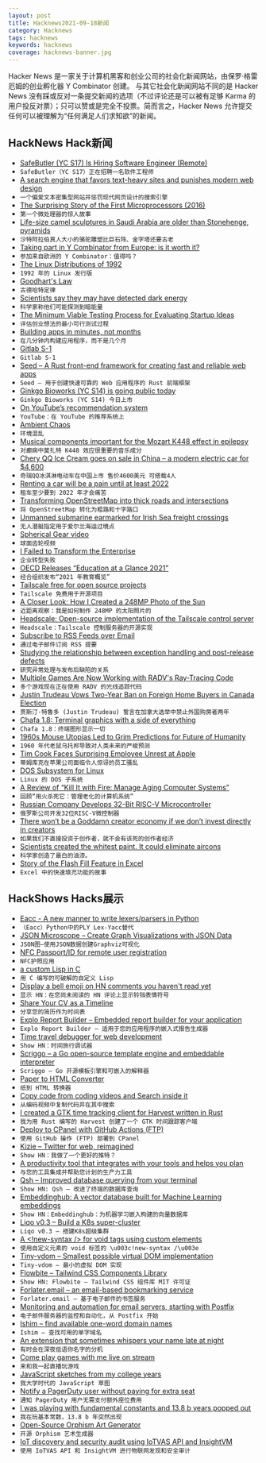 ```yaml
---
layout: post
title: Hacknews2021-09-18新闻
category: Hacknews
tags: hacknews
keywords: hacknews
coverage: hacknews-banner.jpg
---
```


Hacker News 是一家关于计算机黑客和创业公司的社会化新闻网站，由保罗·格雷厄姆的创业孵化器 Y Combinator 创建。
与其它社会化新闻网站不同的是 Hacker News 没有踩或反对一条提交新闻的选项（不过评论还是可以被有足够 Karma 的用户投反对票）；只可以赞或是完全不投票。简而言之，Hacker News 允许提交任何可以被理解为“任何满足人们求知欲”的新闻。

## HackNews Hack新闻


- [SafeButler (YC S17) Is Hiring Software Engineer (Remote)](https://www.safebutler.com/careers)
- `SafeButler（YC S17）正在招聘一名软件工程师`
- [A search engine that favors text-heavy sites and punishes modern web design](https://search.marginalia.nu/)
- `一个偏爱文本密集型网站并惩罚现代网页设计的搜索引擎`
- [The Surprising Story of the First Microprocessors (2016)](https://spectrum.ieee.org/the-surprising-story-of-the-first-microprocessors)
- `第一个微处理器的惊人故事`
- [Life-size camel sculptures in Saudi Arabia are older than Stonehenge, pyramids](https://www.smithsonianmag.com/smart-news/life-size-camel-sculptures-in-saudi-arabia-are-older-than-stonehenge-pyramids-of-giza-180978693/)
- `沙特阿拉伯真人大小的骆驼雕塑比巨石阵、金字塔还要古老`
- [Taking part in Y Combinator from Europe: is it worth it?](https://sifted.eu/articles/yc-combinator-alum-tips/)
- `参加来自欧洲的 Y Combinator：值得吗？`
- [The Linux Distributions of 1992](https://lunduke.substack.com/p/the-linux-distributions-of-1992)
- `1992 年的 Linux 发行版`
- [Goodhart's Law](https://en.wikipedia.org/wiki/Goodhart%27s_law)
- `古德哈特定律`
- [Scientists say they may have detected dark energy](https://phys.org/news/2021-09-dark-energy-scientists-possibility.html)
- `科学家称他们可能探测到暗能量`
- [The Minimum Viable Testing Process for Evaluating Startup Ideas](https://review.firstround.com/the-minimum-viable-testing-process-for-evaluating-startup-ideas)
- `评估创业想法的最小可行测试过程`
- [Building apps in minutes, not months](https://alexanderobenauer.com/labnotes/001/)
- `在几分钟内构建应用程序，而不是几个月`
- [Gitlab S-1](https://www.sec.gov/Archives/edgar/data/1653482/000162828021018818/gitlab-sx1.htm)
- `Gitlab S-1`
- [Seed – A Rust front-end framework for creating fast and reliable web apps](https://github.com/seed-rs/seed)
- `Seed – 用于创建快速可靠的 Web 应用程序的 Rust 前端框架`
- [Ginkgo Bioworks (YC S14) is going public today](https://blog.ycombinator.com/ginkgo-bioworks-s14-is-going-public-today/)
- `Ginkgo Bioworks (YC S14) 今日上市`
- [On YouTube’s recommendation system](https://blog.youtube/inside-youtube/on-youtubes-recommendation-system/)
- `YouTube：在 YouTube 的推荐系统上`
- [Ambient Chaos](https://neal.fun/ambient-chaos/)
- `环境混乱`
- [Musical components important for the Mozart K448 effect in epilepsy](https://www.nature.com/articles/s41598-021-95922-7)
- `对癫痫中莫扎特 K448 效应很重要的音乐成分`
- [Chery QQ Ice Cream goes on sale in China – a modern electric car for $4,600](https://gadgettendency.com/a-modern-electric-car-for-4600-chery-qq-ice-cream-goes-on-sale-in-china/)
- `奇瑞QQ冰淇淋电动车在中国上市 售价4600美元 可搭载4人`
- [Renting a car will be a pain until at least 2022](https://www.latimes.com/business/story/2021-09-13/car-rental-problems-persist-until-at-least-2022)
- `租车至少要到 2022 年才会痛苦`
- [Transforming OpenStreetMap into thick roads and intersections](https://a-b-street.github.io/docs/tech/map/geometry/index.html)
- `将 OpenStreetMap 转化为粗路和十字路口`
- [Unmanned submarine earmarked for Irish Sea freight crossings](https://www.bbc.co.uk/news/uk-northern-ireland-58571143)
- `无人潜艇指定用于爱尔兰海运过境点`
- [Spherical Gear video](https://www.youtube.com/watch?v=AHUv9Zda_48)
- `球面齿轮视频`
- [I Failed to Transform the Enterprise](https://anonyfox.com/blog/i-failed-to-transform-the-enterprise/)
- `企业转型失败`
- [OECD Releases “Education at a Glance 2021”](https://www.oecd-ilibrary.org/education/education-at-a-glance-2021_b35a14e5-en)
- `经合组织发布“2021 年教育概览”`
- [Tailscale free for open source projects](https://tailscale.com/blog/community-github-pricing/)
- `Tailscale 免费用于开源项目`
- [A Closer Look: How I Created a 248MP Photo of the Sun](https://petapixel.com/2021/09/15/a-closer-look-how-i-created-a-248mp-photo-of-the-sun/)
- `近距离观察：我是如何制作 248MP 的太阳照片的`
- [Headscale: Open-source implementation of the Tailscale control server](https://github.com/juanfont/headscale)
- `Headscale：Tailscale 控制服务器的开源实现`
- [Subscribe to RSS Feeds over Email](https://rssby.email/)
- `通过电子邮件订阅 RSS 提要`
- [Studying the relationship between exception handling and post-release defects](https://neverworkintheory.org/2021/09/16/exception-handling-practices-and-post-release-defects.html)
- `研究异常处理与发布后缺陷的关系`
- [Multiple Games Are Now Working with RADV's Ray-Tracing Code](https://www.phoronix.com/scan.php?page=news_item&px=RADV-Ray-Tracing-Multi-Games)
- `多个游戏现在正在使用 RADV 的光线追踪代码`
- [Justin Trudeau Vows Two-Year Ban on Foreign Home Buyers in Canada Election](https://www.bloomberg.com/news/articles/2021-08-24/trudeau-vows-two-year-ban-on-foreign-home-buyers-if-re-elected)
- `贾斯汀·特鲁多 (Justin Trudeau) 誓言在加拿大选举中禁止外国购房者两年`
- [Chafa 1.8: Terminal graphics with a side of everything](https://hpjansson.org/blag/2021/09/16/chafa-1-8-terminal-graphics-with-a-side-of-everything/)
- `Chafa 1.8：终端图形显示一切`
- [1960s Mouse Utopias Led to Grim Predictions for Future of Humanity](https://www.smithsonianmag.com/smart-news/how-mouse-utopias-1960s-led-grim-predictions-humans-180954423/)
- `1960 年代老鼠乌托邦导致对人类未来的严峻预测`
- [Tim Cook Faces Surprising Employee Unrest at Apple](https://www.nytimes.com/2021/09/17/technology/apple-employee-unrest.html)
- `蒂姆库克在苹果公司面临令人惊讶的员工骚乱`
- [DOS Subsystem for Linux](https://github.com/haileys/doslinux)
- `Linux 的 DOS 子系统`
- [A Review of “Kill It with Fire: Manage Aging Computer Systems”](https://www.usenix.org/publications/loginonline/kill-it-fire)
- `回顾“用火杀死它：管理老化的计算机系统”`
- [Russian Company Develops 32-Bit RISC-V Microcontroller](https://www.tomshardware.com/news/russian-risc-v-microcontroller)
- `俄罗斯公司开发32位RISC-V微控制器`
- [There won’t be a Goddamn creator economy if we don’t invest directly in creators](https://pizzaparty.substack.com/p/there-wont-be-a-goddamn-creator-economy)
- `如果我们不直接投资于创作者，就不会有该死的创作者经济`
- [Scientists created the whitest paint. It could eliminate aircons](https://news.yahoo.com/scientists-created-worlds-whitest-paint-163538024.html)
- `科学家创造了最白的油漆。`
- [Story of the Flash Fill Feature in Excel](https://blog.sigplan.org/2021/09/14/the-story-of-the-flash-fill-feature-in-excel/)
- `Excel 中的快速填充功能的故事`


## HackShows Hacks展示

- [ Eacc - A new manner to write lexers/parsers in Python](https://github.com/iogf/eacc)
- `（Eacc）Python中的PLY Lex-Yacc替代`
- [ JSON Microscope – Create Graph Visualizations with JSON Data](https://nounparse.com/)
- `JSON图–使用JSON数据创建Graphviz可视化`
- [ NFC Passport/ID for remote user registration](https://passportreader.app)
- `NFC护照应用`
- [ a custom Lisp in C](https://github.com/codr7/alisp)
- `用 C 编写的可破解的自定义 Lisp`
- [ Display a bell emoji on HN comments you haven't read yet](https://gist.github.com/linkdd/76fd57d02480c3e36a4e3f8ce39322b1)
- `显示 HN：在您尚未阅读的 HN 评论上显示铃铛表情符号`
- [ Share Your CV as a Timeline](http://puu.world/fe6caea2-dfec-4213-87ce-cacfabb23d70)
- `分享您的简历作为时间表`
- [ Explo Report Builder – Embedded report builder for your application](https://explo.co/report-builder)
- `Explo Report Builder – 适用于您的应用程序的嵌入式报告生成器`
- [ Time travel debugger for web development](https://www.replay.io/)
- `Show HN：时间旅行调试器`
- [ Scriggo – a Go open-source template engine and embeddable interpreter](https://github.com/open2b/scriggo)
- `Scriggo – Go 开源模板引擎和可嵌入的解释器`
- [ Paper to HTML Converter](https://papertohtml.org)
- `纸到 HTML 转换器`
- [ Copy code from coding videos and Search inside it](https://www.blckbx.ai/)
- `从编码视频中复制代码并在其中搜索`
- [ I created a GTK time tracking client for Harvest written in Rust](https://github.com/frenkel/timer-for-harvest)
- `我为用 Rust 编写的 Harvest 创建了一个 GTK 时间跟踪客户端`
- [ Deploy to CPanel with GitHub Actions (FTP)](https://gist.github.com/mahdyar/2b99f57e30ce28a459dcc728a1893e68)
- `使用 GitHub 操作 (FTP) 部署到 CPanel`
- [ Kizie – Twitter for web, reimagined](https://kizie.co)
- `Show HN：我做了一个更好的推特？`
- [ A productivity tool that integrates with your tools and helps you plan](http://taskablehq.com/)
- `与您的工具集成并帮助您计划的生产力工具`
- [ Qsh – Improved database querying from your terminal](https://github.com/muhmud/qsh)
- `Show HN: Qsh – 改进了终端的数据库查询`
- [ Embeddinghub: A vector database built for Machine Learning embeddings](https://github.com/featureform/embeddinghub)
- `Show HN：Embeddinghub：为机器学习嵌入构建的向量数据库`
- [ Liqo v0.3 – Build a K8s super-cluster](https://github.com/liqotech/liqo/)
- `Liqo v0.3 – 搭建K8s超级集群`
- [ A <!new-syntax /> for void tags using custom elements](https://github.com/i5ik/BANG)
- `使用自定义元素的 void 标签的 \u003c!new-syntax /\u003e`
- [ Tiny-vdom – Smallest possible virtual DOM implementation](https://github.com/aidenybai/tiny-vdom)
- `Tiny-vdom – 最小的虚拟 DOM 实现`
- [ Flowbite – Tailwind CSS Components Library](https://flowbite.com/docs/getting-started/introduction/)
- `Show HN: Flowbite – Tailwind CSS 组件库 MIT 许可证`
- [ Forlater.email – an email-based bookmarking service](https://forlater.email)
- `Forlater.email – 基于电子邮件的书签服务`
- [ Monitoring and automation for email servers, starting with Postfix](https://github.com/lightmeterio/ControlCenter)
- `电子邮件服务器的监控和自动化，从 Postfix 开始`
- [ Ishim – find available one-word domain names](https://ish.im/)
- `Ishim – 查找可用的单字域名`
- [ An extension that sometimes whispers your name late at night](https://chrome.google.com/webstore/detail/whispers/cnbiogmmebcodnfckkiipfjmdheklmkk)
- `有时会在深夜低语你名字的分机`
- [ Come play games with me live on stream](https://wimble.io/bram)
- `来和我一起直播玩游戏`
- [ JavaScript sketches from my college years](https://jsfiddle.net/user/victorqribeiro/)
- `我大学时代的 JavaScript 草图`
- [ Notify a PagerDuty user without paying for extra seat](https://pagerduty.disopt.com/)
- `通知 PagerDuty 用户无需支付额外座位费用`
- [ I was playing with fundamental constants and 13.8 b years popped out](item?id=28570546)
- `我在玩基本常数，13.8 b 年突然出现`
- [ Open-Source Orphism Art Generator](https://tool.graphics/orphism)
- `开源 Orphism 艺术生成器`
- [ IoT discovery and security audit using IoTVAS API and InsightVM](https://github.com/firmalyzer/iotvas-rapid7)
- `使用 IoTVAS API 和 InsightVM 进行物联网发现和安全审计`

